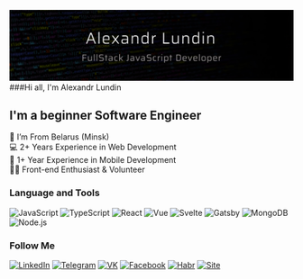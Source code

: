 ![Header](https://raw.githubusercontent.com/alexlundin/alexlundin/main/assets/header.jpg)
###Hi all, I'm Alexandr Lundin

## I'm a beginner Software Engineer

📍 I’m From Belarus (Minsk) <br>
💻 2+ Years Experience in Web Development <br>
📱 1+ Year Experience in Mobile Development <br>
👨‍💻 Front-end Enthusiast & Volunteer <br>

[comment]: <> (### My Projects)

### Language and Tools

![JavaScript](https://img.shields.io/badge/JavaScript-090909?style=for-the-badge&logo=javascript&logoColor=F9E64A)
![TypeScript](https://img.shields.io/badge/TypeScript-090909?style=for-the-badge&logo=TypeScript&logoColor=3178C6)
![React](https://img.shields.io/badge/react-090909?style=for-the-badge&logo=react&logoColor=81E1FB)
![Vue](https://img.shields.io/badge/vue-090909?style=for-the-badge&logo=Vue.js&logoColor=4FC08D)
![Svelte](https://img.shields.io/badge/Svelte-090909?style=for-the-badge&logo=Svelte&logoColor=FF3E00)
![Gatsby](https://img.shields.io/badge/Gatsby-090909?style=for-the-badge&logo=Gatsby&logoColor=663399)
![MongoDB](https://img.shields.io/badge/MongoDB-090909?style=for-the-badge&logo=MongoDB&logoColor=47A248)
![Node.js](https://img.shields.io/badge/Node.js-090909?style=for-the-badge&logo=Node.js&logoColor=339933)

### Follow Me

[![LinkedIn](https://img.shields.io/badge/LinkedIn-090909?style=for-the-badge&logo=LinkedIn&logoColor=0A66C2)](https://www.linkedin.com/in/aslundin/)
[![Telegram](https://img.shields.io/badge/Telegram-090909?style=for-the-badge&logo=Telegram&logoColor=26A5E4)](https://t.me/aslundin)
[![VK](https://img.shields.io/badge/VK-090909?style=for-the-badge&logo=VK&logoColor=4680C2)](https://vk.com/aslundin)
[![Facebook](https://img.shields.io/badge/facebook-090909?style=for-the-badge&logo=facebook&logoColor=1877F2)](https://www.facebook.com/aslundin)
[![Habr](https://img.shields.io/badge/Habr-090909?style=for-the-badge&logo=Habr&logoColor=65A3BE)](https://habr.com/ru/users/alexlundin/)
[![Site](https://img.shields.io/badge/alexlundin.com-090909?style=for-the-badge&logo=ReactOS&logoColor=0088CC)](https://alexlundin.com/)
